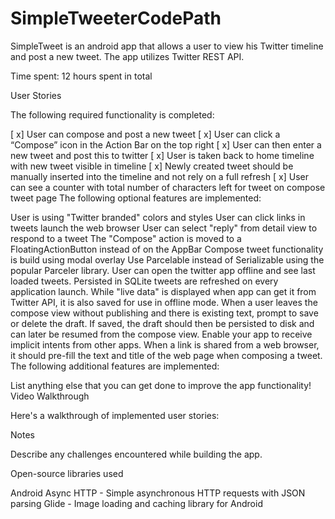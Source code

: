 # SimpleTweeterCodePath
SimpleTweet is an android app that allows a user to view his Twitter timeline and post a new tweet. The app utilizes Twitter REST API.

Time spent: 12 hours spent in total

User Stories

The following required functionality is completed:

[ x] User can compose and post a new tweet
[ x] User can click a “Compose” icon in the Action Bar on the top right
[ x] User can then enter a new tweet and post this to twitter
[ x] User is taken back to home timeline with new tweet visible in timeline
[ x] Newly created tweet should be manually inserted into the timeline and not rely on a full refresh
[ x] User can see a counter with total number of characters left for tweet on compose tweet page
The following optional features are implemented:

 User is using "Twitter branded" colors and styles
 User can click links in tweets launch the web browser
 User can select "reply" from detail view to respond to a tweet
 The "Compose" action is moved to a FloatingActionButton instead of on the AppBar
 Compose tweet functionality is build using modal overlay
 Use Parcelable instead of Serializable using the popular Parceler library.
 User can open the twitter app offline and see last loaded tweets. Persisted in SQLite tweets are refreshed on every application launch. While "live data" is displayed when app can get it from Twitter API, it is also saved for use in offline mode.
 When a user leaves the compose view without publishing and there is existing text, prompt to save or delete the draft. If saved, the draft should then be persisted to disk and can later be resumed from the compose view.
 Enable your app to receive implicit intents from other apps. When a link is shared from a web browser, it should pre-fill the text and title of the web page when composing a tweet.
The following additional features are implemented:

 List anything else that you can get done to improve the app functionality!
Video Walkthrough

Here's a walkthrough of implemented user stories:


Notes

Describe any challenges encountered while building the app.

Open-source libraries used

Android Async HTTP - Simple asynchronous HTTP requests with JSON parsing
Glide - Image loading and caching library for Android
